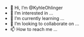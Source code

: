 - 👋 Hi, I’m @KyhleOhlinger
- 👀 I’m interested in ...
- 🌱 I’m currently learning ...
- 💞️ I’m looking to collaborate on ...
- 📫 How to reach me ...

<!---
KyhleOhlinger/KyhleOhlinger is a ✨ special ✨ repository because its `README.md` (this file) appears on your GitHub profile.
You can click the Preview link to take a look at your changes.
--->
